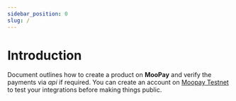 ```yaml
---
sidebar_position: 0
slug: /
---
```


# Introduction

Document outlines how to create a product on __MooPay__ and verify the payments via *api* if required.
You can create an account on [Moopay Testnet](https://testnet.moopay.live) to test your integrations before making things public.